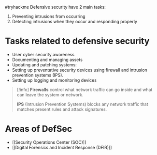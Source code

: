 #tryhackme 
Defensive security have 2 main tasks:
1. Preventing intrusions from occurring
2. Detecting intrusions when they occur and responding properly

# Tasks related to defensive security
- User cyber security awareness
- Documenting and managing assets
- Updating and patching systems:
- Setting up preventative security devices using firewall and intrusion prevention systems (IPS). 
- Setting up logging and monitoring devices

> [!info]
> **Firewalls** control what network traffic can go inside and what can leave the system or network. 
> 
> **IPS** (Intrusion Prevention Systems) blocks any network traffic that matches present rules and attack signatures.

# Areas of DefSec
- [[Security Operations Center (SOC)]]
- [[Digital Forensics and Incident Response (DFIR)]]
